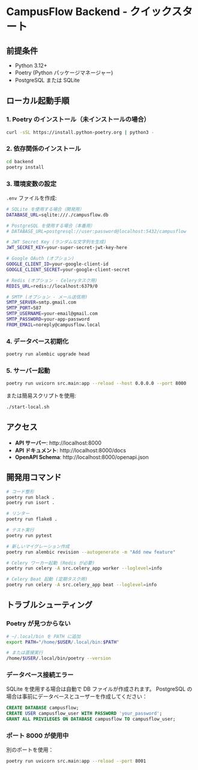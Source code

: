 # CampusFlow Backend - クイックスタート

## 前提条件

- Python 3.12+
- Poetry (Python パッケージマネージャー)
- PostgreSQL または SQLite

## ローカル起動手順

### 1. Poetry のインストール（未インストールの場合）

```bash
curl -sSL https://install.python-poetry.org | python3 -
```

### 2. 依存関係のインストール

```bash
cd backend
poetry install
```

### 3. 環境変数の設定

`.env` ファイルを作成:

```bash
# SQLite を使用する場合（開発用）
DATABASE_URL=sqlite:///./campusflow.db

# PostgreSQL を使用する場合（本番用）
# DATABASE_URL=postgresql://user:password@localhost:5432/campusflow

# JWT Secret Key (ランダムな文字列を生成)
JWT_SECRET_KEY=your-super-secret-jwt-key-here

# Google OAuth (オプション)
GOOGLE_CLIENT_ID=your-google-client-id
GOOGLE_CLIENT_SECRET=your-google-client-secret

# Redis (オプション - Celeryタスク用)
REDIS_URL=redis://localhost:6379/0

# SMTP (オプション - メール送信用)
SMTP_SERVER=smtp.gmail.com
SMTP_PORT=587
SMTP_USERNAME=your-email@gmail.com
SMTP_PASSWORD=your-app-password
FROM_EMAIL=noreply@campusflow.local
```

### 4. データベース初期化

```bash
poetry run alembic upgrade head
```

### 5. サーバー起動

```bash
poetry run uvicorn src.main:app --reload --host 0.0.0.0 --port 8000
```

または簡易スクリプトを使用:

```bash
./start-local.sh
```

## アクセス

- **API サーバー**: http://localhost:8000
- **API ドキュメント**: http://localhost:8000/docs
- **OpenAPI Schema**: http://localhost:8000/openapi.json

## 開発用コマンド

```bash
# コード整形
poetry run black .
poetry run isort .

# リンター
poetry run flake8 .

# テスト実行
poetry run pytest

# 新しいマイグレーション作成
poetry run alembic revision --autogenerate -m "Add new feature"

# Celery ワーカー起動 (Redis が必要)
poetry run celery -A src.celery_app worker --loglevel=info

# Celery Beat 起動 (定期タスク用)
poetry run celery -A src.celery_app beat --loglevel=info
```

## トラブルシューティング

### Poetry が見つからない

```bash
# ~/.local/bin を PATH に追加
export PATH="/home/$USER/.local/bin:$PATH"

# または直接実行
/home/$USER/.local/bin/poetry --version
```

### データベース接続エラー

SQLite を使用する場合は自動で DB ファイルが作成されます。
PostgreSQL の場合は事前にデータベースとユーザーを作成してください：

```sql
CREATE DATABASE campusflow;
CREATE USER campusflow_user WITH PASSWORD 'your_password';
GRANT ALL PRIVILEGES ON DATABASE campusflow TO campusflow_user;
```

### ポート 8000 が使用中

別のポートを使用：

```bash
poetry run uvicorn src.main:app --reload --port 8001
```